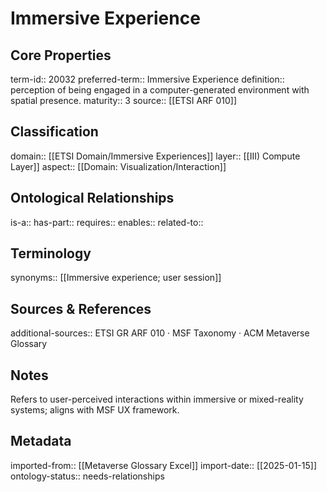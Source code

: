 # Immersive Experience

## Core Properties
term-id:: 20032
preferred-term:: Immersive Experience
definition:: perception of being engaged in a computer-generated environment with spatial presence.
maturity:: 3
source:: [[ETSI ARF 010]]

## Classification
domain:: [[ETSI Domain/Immersive Experiences]]
layer:: [[III) Compute Layer]]
aspect:: [[Domain: Visualization/Interaction]]

## Ontological Relationships
is-a:: 
has-part:: 
requires:: 
enables:: 
related-to:: 

## Terminology
synonyms:: [[Immersive experience; user session]]

## Sources & References
additional-sources:: ETSI GR ARF 010 · MSF Taxonomy · ACM Metaverse Glossary

## Notes
Refers to user-perceived interactions within immersive or mixed-reality systems; aligns with MSF UX framework.

## Metadata
imported-from:: [[Metaverse Glossary Excel]]
import-date:: [[2025-01-15]]
ontology-status:: needs-relationships